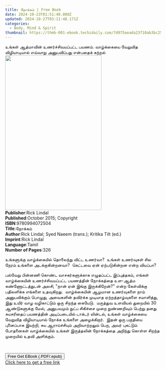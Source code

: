 ```yaml
---
title: நோக்கம் | Free Book
date: 2024-10-23T01:51:40.088Z
updated: 2024-10-27T03:11:48.171Z
categories:
  - Body, Mind & Spirit
thumbnail: https://thmb-001-ebook.techidaily.com/7d975aeada23f10ab3bc25da82d14e0d5b7fe43dbce38d0769d3190c0a4f85bc.jpg
---
```

<main id="book-container">
  <div class="flex flex-col">
    <div class="book-brief flex-1 py-6 px-4 sm:p-6 md:py-10 md:px-8">
      <!-- brief-->
      <div class="book-brief-main">
        உங்கள் ஆத்மாவின் உணர்ச்சிவயப்பட்ட பயணம். வாழ்க்கையை வேறுவித விழியாடியால்
        எவ்வாறு அனுபவிப்பது என்பதைக் கற்றல்
      </div>
    </div>
    <div
      class="book-meta-info flex-1 grid gap-4 col-start-1 col-end-3 row-start-1 sm:mb-6 sm:grid-cols-4 lg:gap-6 lg:col-start-2 lg:row-end-6 lg:row-span-6 lg:mb-0"
    >
      <div
        class="book-meta-info-left place-content-center mt-4 p-4 text-sm leading-6 col-start-2 col-span-2 dark:text-slate-400"
      >
        <img
          class="w-full h-500 object-cover rounded-lg sm:h-255 sm:col-span-2 lg:col-span-full"
          src="https://img-001-ebook.techidaily.com/39a7983e34228bf524cb4f6ed86294ab367005fde418179ee874876a5ad5b014.jpg"
          alt=""
          width="312"
          height="500"
        />
      </div>
      <div
        class="book-meta-info-right mt-2 col-start-1 row-start-2 col-span-3 self-center"
      >
        <!-- meta data  -->
        <div class="flex flex-col px-4 md:px-8">
          <div class="flex-1">
            <strong>Publisher</strong>:<span class="px-2">Rick Lindal</span>
          </div>
          <div class="flex-1">
            <strong>Published</strong>:<span class="px-2"
              >October 2015; Copyright</span
            >
          </div>
          <div class="flex-1">
            <strong>ISBN</strong>:<span class="px-2">9780994072504</span>
          </div>
          <div class="flex-1">
            <strong>Title</strong>:<span class="px-2">நோக்கம்</span>
          </div>
          <div class="flex-1">
            <strong>Author</strong>:<span class="px-2"
              >Rick Lindal; Syed Naeem (trans.); Kritika Tilt (ed.)</span
            >
          </div>
          <div class="flex-1">
            <strong>Imprint</strong>:<span class="px-2">Rick Lindal</span>
          </div>
          <div class="flex-1">
            <strong>Language</strong>:<span class="px-2">Tamil</span>
          </div>
          <div class="flex-1">
            <strong>Number of Pages</strong>:<span class="px-2">326</span>
          </div>
        </div>
      </div>
    </div>
    <div class="book-description flex-1 py-6 px-4 sm:p-6 md:py-10 md:px-8">
      <div class="book-description-main">
        <div accordion-content="" id="description">
          <p>
            உங்களுக்கு வாழ்க்கையில் தொலைந்து விட்ட உணர்வா?&nbsp; உங்கள்
            உணர்வுகள் சில நேரம் உங்களை அடக்குகின்றனவா?&nbsp; கெட்டவை ஏன்
            ஏற்படுகின்றன என்ற வியப்பா?
          </p>
          <p>
            பல்வேறு பின்னணி கொண்ட வாசகர்களுக்காக எழுதப்பட்ட இப்புத்தகம், எங்கள்
            வாழ்க்கையின் உணர்ச்சிவயப்பட்ட பயணத்தின் நோக்கத்தை உள-ஆத்ம
            கண்ணோட்டத்துடன் அலசி, "நான் ஏன் இங்கு இருக்கிறேன்?" என்ற கேள்விக்கு
            பதிலளிக்க எங்களை உதவுகிறது.&nbsp; வாழ்க்கையின் ஆழமான உணர்வுகளை நாம்
            அனுபவிக்கும் பொழுது, அவைகளின் தவிர்க்க முடியாத ஏற்றத்தாழ்வுகளை
            சமாளித்து, இது உயிர் வாழ வழிகாட்டும் ஒரு சிறந்த கையேடு.&nbsp;
            மருத்துவ உளவியல் துறையில் 30 ஆண்டுகளுக்கு மேல், அனுபவமும் நுட்ப
            சிகிச்சை முறை நுண்ணறிவும் பெற்று தனது சுயசரிதைப் பயணத்தின்
            அடிப்படையில் டாக்டர் லின்டல், உங்கள் வாழ்க்கையை வேறுவித விழியாடியால்
            நோக்க உங்களை அழைக்கிறார்.&nbsp; இதன் ஒரு பகுதியை புனைப்பாக இயற்றி,
            சுய ஆராய்ச்சியும் அறிவாற்றலும் பெற, அவர் புகட்டும் போதனைகள்
            வாழ்க்கையில் உங்கள் இருத்தலின் நோக்கத்தை அறிந்து கொள்ள சிறந்த
            முறையில் உதவி அளிக்கும்.
          </p>
          <p>&nbsp;</p>
        </div>
        <div class="accordion-fader"></div>
      </div>
    </div>
    <div class="book-excerpts flex-1 py-6 px-4 sm:p-6 md:py-10 md:px-8"></div>
    <div
      class="book-about-author flex-1 py-6 px-4 sm:p-6 md:py-10 md:px-8"
    ></div>
    <div class="book-free-get flex-1 py-6 px-4 sm:p-6 md:py-10 md:px-8">
      <button
        id="btn-free-get"
        class="bg-blue-500 hover:bg-blue-700 text-white font-bold py-2 px-4 rounded"
      >
        Free Get EBook (.PDF/.epub)
      </button>
      <div id="countdown-display" class="px-2 text-lg mt-2"></div>
      <a
        id="free-link"
        class="hidden bg-blue-500 hover:bg-blue-700 text-white font-bold py-2 px-4 rounded"
        href="https://www.ebooks.com/en-us/book/209842427/ebook/rick-lindal/"
        target="_blank"
        >Click here to get a free link</a
      >
    </div>
    <script>
      let countdownTime = 0;
      let countdownInterval = null;
      document
        .getElementById('btn-free-get')
        .addEventListener('click', startCountdown);
      function startCountdown() {
        countdownTime = new Date().getTime() + 60000 * 3;
        countdownInterval = setInterval(updateCountdown, 1000);
        document.getElementById('btn-free-get').disabled = true;
        document
          .getElementById('btn-free-get')
          .classList.add('bg-gray-500', 'cursor-not-allowed');
      }
      function updateCountdown() {
        let currentTime = new Date().getTime();
        let timeLeft = countdownTime - currentTime;
        let secondsLeft = Math.floor(timeLeft / 1000);
        document.getElementById('countdown-display').innerHTML =
          `Remaining time: ${secondsLeft} seconds.`;
        if (secondsLeft <= 0) {
          clearInterval(countdownInterval);
          document.getElementById('btn-free-get').classList.add('hidden');
          document.getElementById('free-link').classList.remove('hidden');
          document.getElementById('countdown-display').innerHTML = '';
        }
      }
    </script>
  </div>
</main>

<ins class="adsbygoogle"
      style="display:block"
      data-ad-client="ca-pub-7571918770474297"
      data-ad-slot="8358498916"
      data-ad-format="auto"
      data-full-width-responsive="true"></ins>
    